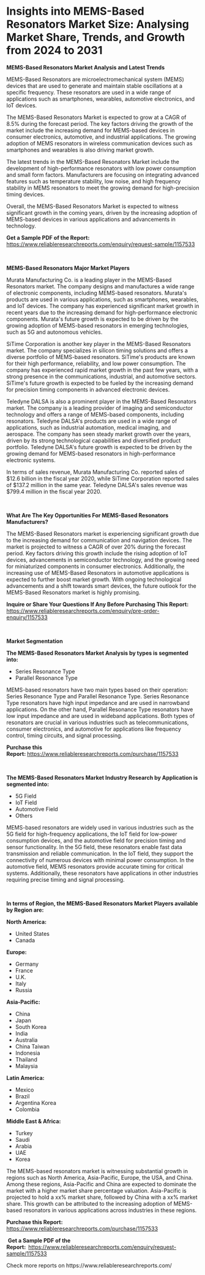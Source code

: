 <p><h1>Insights into MEMS-Based Resonators Market Size: Analysing Market Share, Trends, and Growth from 2024 to 2031</h1></p><p><strong>MEMS-Based Resonators Market Analysis and Latest Trends</strong></p>
<p><p>MEMS-Based Resonators are microelectromechanical system (MEMS) devices that are used to generate and maintain stable oscillations at a specific frequency. These resonators are used in a wide range of applications such as smartphones, wearables, automotive electronics, and IoT devices.</p><p>The MEMS-Based Resonators Market is expected to grow at a CAGR of 8.5% during the forecast period. The key factors driving the growth of the market include the increasing demand for MEMS-based devices in consumer electronics, automotive, and industrial applications. The growing adoption of MEMS resonators in wireless communication devices such as smartphones and wearables is also driving market growth.</p><p>The latest trends in the MEMS-Based Resonators Market include the development of high-performance resonators with low power consumption and small form factors. Manufacturers are focusing on integrating advanced features such as temperature stability, low noise, and high frequency stability in MEMS resonators to meet the growing demand for high-precision timing devices.</p><p>Overall, the MEMS-Based Resonators Market is expected to witness significant growth in the coming years, driven by the increasing adoption of MEMS-based devices in various applications and advancements in technology.</p></p>
<p><strong>Get a Sample PDF of the Report:&nbsp;</strong> <a href="https://www.reliableresearchreports.com/enquiry/request-sample/1157533">https://www.reliableresearchreports.com/enquiry/request-sample/1157533</a></p>
<p>&nbsp;</p>
<p><strong>MEMS-Based Resonators Major Market Players</strong></p>
<p><p>Murata Manufacturing Co. is a leading player in the MEMS-Based Resonators market. The company designs and manufactures a wide range of electronic components, including MEMS-based resonators. Murata's products are used in various applications, such as smartphones, wearables, and IoT devices. The company has experienced significant market growth in recent years due to the increasing demand for high-performance electronic components. Murata's future growth is expected to be driven by the growing adoption of MEMS-based resonators in emerging technologies, such as 5G and autonomous vehicles.</p><p>SiTime Corporation is another key player in the MEMS-Based Resonators market. The company specializes in silicon timing solutions and offers a diverse portfolio of MEMS-based resonators. SiTime's products are known for their high performance, reliability, and low power consumption. The company has experienced rapid market growth in the past few years, with a strong presence in the communications, industrial, and automotive sectors. SiTime's future growth is expected to be fueled by the increasing demand for precision timing components in advanced electronic devices.</p><p>Teledyne DALSA is also a prominent player in the MEMS-Based Resonators market. The company is a leading provider of imaging and semiconductor technology and offers a range of MEMS-based components, including resonators. Teledyne DALSA's products are used in a wide range of applications, such as industrial automation, medical imaging, and aerospace. The company has seen steady market growth over the years, driven by its strong technological capabilities and diversified product portfolio. Teledyne DALSA's future growth is expected to be driven by the growing demand for MEMS-based resonators in high-performance electronic systems.</p><p>In terms of sales revenue, Murata Manufacturing Co. reported sales of $12.6 billion in the fiscal year 2020, while SiTime Corporation reported sales of $137.2 million in the same year. Teledyne DALSA's sales revenue was $799.4 million in the fiscal year 2020.</p></p>
<p>&nbsp;</p>
<p><strong>What Are The Key Opportunities For MEMS-Based Resonators Manufacturers?</strong></p>
<p><p>The MEMS-Based Resonators market is experiencing significant growth due to the increasing demand for communication and navigation devices. The market is projected to witness a CAGR of over 20% during the forecast period. Key factors driving this growth include the rising adoption of IoT devices, advancements in semiconductor technology, and the growing need for miniaturized components in consumer electronics. Additionally, the increasing use of MEMS-Based Resonators in automotive applications is expected to further boost market growth. With ongoing technological advancements and a shift towards smart devices, the future outlook for the MEMS-Based Resonators market is highly promising.</p></p>
<p><strong>Inquire or Share Your Questions If Any Before Purchasing This Report:</strong> <a href="https://www.reliableresearchreports.com/enquiry/pre-order-enquiry/1157533">https://www.reliableresearchreports.com/enquiry/pre-order-enquiry/1157533</a></p>
<p>&nbsp;</p>
<p><strong>Market Segmentation</strong></p>
<p><strong>The MEMS-Based Resonators Market Analysis by types is segmented into:</strong></p>
<p><ul><li>Series Resonance Type</li><li>Parallel Resonance Type</li></ul></p>
<p><p>MEMS-based resonators have two main types based on their operation: Series Resonance Type and Parallel Resonance Type. Series Resonance Type resonators have high input impedance and are used in narrowband applications. On the other hand, Parallel Resonance Type resonators have low input impedance and are used in wideband applications. Both types of resonators are crucial in various industries such as telecommunications, consumer electronics, and automotive for applications like frequency control, timing circuits, and signal processing.</p></p>
<p><strong>Purchase this Report:&nbsp;</strong><a href="https://www.reliableresearchreports.com/purchase/1157533">https://www.reliableresearchreports.com/purchase/1157533</a></p>
<p>&nbsp;</p>
<p><strong>The MEMS-Based Resonators Market Industry Research by Application is segmented into:</strong></p>
<p><ul><li>5G Field</li><li>IoT Field</li><li>Automotive Field</li><li>Others</li></ul></p>
<p><p>MEMS-based resonators are widely used in various industries such as the 5G field for high-frequency applications, the IoT field for low-power consumption devices, and the automotive field for precision timing and sensor functionality. In the 5G field, these resonators enable fast data transmission and reliable communication. In the IoT field, they support the connectivity of numerous devices with minimal power consumption. In the automotive field, MEMS resonators provide accurate timing for critical systems. Additionally, these resonators have applications in other industries requiring precise timing and signal processing.</p></p>
<p>&nbsp;</p>
<p><strong>In terms of Region, the MEMS-Based Resonators Market Players available by Region are:</strong></p>
<p>
    <p> <strong> North America: </strong>
        <ul>
            <li>United States</li>
            <li>Canada</li>
        </ul>
        </p> 
    <p> <strong> Europe: </strong>
        <ul>
            <li>Germany</li>
            <li>France</li>
            <li>U.K.</li>
            <li>Italy</li>
            <li>Russia</li>
        </ul>
        </p> 
    <p> <strong> Asia-Pacific: </strong>
        <ul>
            <li>China</li>
            <li>Japan</li>
            <li>South Korea</li>
            <li>India</li>
            <li>Australia</li>
            <li>China Taiwan</li>
            <li>Indonesia</li>
            <li>Thailand</li>
            <li>Malaysia</li>
        </ul>
        </p> 
    <p> <strong> Latin America: </strong>
        <ul>
            <li>Mexico</li>
            <li>Brazil</li>
            <li>Argentina Korea</li>
            <li>Colombia</li>
        </ul>
        </p> 
    <p> <strong> Middle East & Africa: </strong>
        <ul>
            <li>Turkey</li>
            <li>Saudi</li>
            <li>Arabia</li>
            <li>UAE</li>
            <li>Korea</li>
        </ul>
    </p>
    </p>
<p><p>The MEMS-based resonators market is witnessing substantial growth in regions such as North America, Asia-Pacific, Europe, the USA, and China. Among these regions, Asia-Pacific and China are expected to dominate the market with a higher market share percentage valuation. Asia-Pacific is projected to hold a xx% market share, followed by China with a xx% market share. This growth can be attributed to the increasing adoption of MEMS-based resonators in various applications across industries in these regions.</p></p>
<p><strong>Purchase this Report: </strong><a href="https://www.reliableresearchreports.com/purchase/1157533">https://www.reliableresearchreports.com/purchase/1157533</a></p>
<p>&nbsp;<strong>Get a Sample PDF of the Report:&nbsp;&nbsp;</strong><a href="https://www.reliableresearchreports.com/enquiry/request-sample/1157533">https://www.reliableresearchreports.com/enquiry/request-sample/1157533</a></p>
<p><strong></strong></p>
<p>Check more reports on https://www.reliableresearchreports.com/</p>